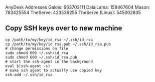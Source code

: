 AnyDesk Addresses
Galois:    663703111
DalaiLama: 158467604
Mason:     783425554
TheServe:  423536255
TheServe (Linux): 545002835


## Copy SSH keys over to new machine
	cp /path/to/my/key/id_rsa ~/.ssh/id_rsa
	cp /path/to/my/key/id_rsa.pub ~/.ssh/id_rsa.pub
	# change permissions on file
	sudo chmod 600 ~/.ssh/id_rsa
	sudo chmod 600 ~/.ssh/id_rsa.pub
	# start the ssh-agent in the background
	eval $(ssh-agent -s)
	# make ssh agent to actually use copied key
	ssh-add ~/.ssh/id_rsa
